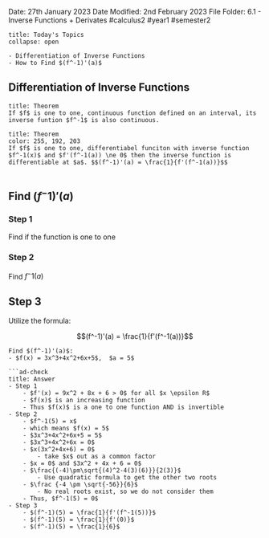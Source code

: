 Date: 27th January 2023
Date Modified: 2nd February 2023
File Folder: 6.1 - Inverse Functions + Derivates
#calculus2 #year1 #semester2

```ad-abstract
title: Today's Topics
collapse: open

- Differentiation of Inverse Functions
- How to Find $(f^-1)'(a)$

```


## Differentiation of Inverse Functions

```ad-abstract
title: Theorem
If $f$ is one to one, continuous function defined on an interval, its inverse funtion $f^-1$ is also continuous.
```


```ad-abstract
title: Theorem
color: 255, 192, 203
If $f$ is one to one, differentiabel funciton with inverse function $f^-1(x)$ and $f'(f^-1(a)) \ne 0$ then the inverse function is differentiable at $a$. $$(f^-1)'(a) = \frac{1}{f'(f^-1(a))}$$


```


## Find $(f^-1)'(a)$ 

### Step 1

Find if the function is one to one

### Step 2

Find $f^-1(a)$ 

## Step 3

Utilize the formula:

$$(f^-1)'(a) = \frac{1}{f'(f^-1(a))}$$


```ad-question
Find $(f^-1)'(a)$:
- $f(x) = 3x^3+4x^2+6x+5$,  $a = 5$

```ad-check
title: Answer
- Step 1
	- $f'(x) = 9x^2 + 8x + 6 > 0$ for all $x \epsilon R$
	- $f(x)$ is an increasing function
	- Thus $f(x)$ is a one to one function AND is invertible
- Step 2
	- $f^-1(5) = x$
	- which means $f(x) = 5$
	- $3x^3+4x^2+6x+5 = 5$
	- $3x^3+4x^2+6x = 0$
	- $x(3x^2+4x+6) = 0$
		- take $x$ out as a common factor
	- $x = 0$ and $3x^2 + 4x + 6 = 0$
	- $\frac{(-4)\pm\sqrt{(4)^2-4(3)(6)}}{2(3)}$
		- Use quadratic formula to get the other two roots
	- $\frac {-4 \pm \sqrt{-56}}{6}$
		- No real roots exist, so we do not consider them
	- Thus, $f^-1(5) = 0$
- Step 3
	- $(f^-1)(5) = \frac{1}{f'(f^-1(5))}$
	- $(f^-1)(5) = \frac{1}{f'(0)}$
	- $(f^-1)(5) = \frac{1}{6}$
```












